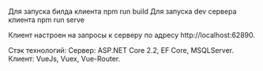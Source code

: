 Для запуска билда клиента npm run build
Для запуска dev сервера клиента npm run serve

Клиент настроен на запросы к серверу по адресу http://localhost:62890.

Стэк технологий:
Сервер: ASP.NET Core 2.2, EF Core, MSQLServer.
Клиент: VueJs, Vuex, Vue-Router.
